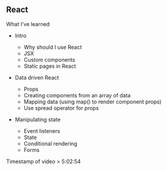 ## React

What I've learned

- Intro
    - Why should I use React
    - JSX
    - Custom components
    - Static pages in React

- Data driven React
    - Props
    - Creating components from an array of data
    - Mapping data (using map() to render component props)
    - Use spread operator for props
    
- Manipulating state
    - Event listeners
    - State
    - Conditional rendering
    - Forms

Timestamp of video > 5:02:54
